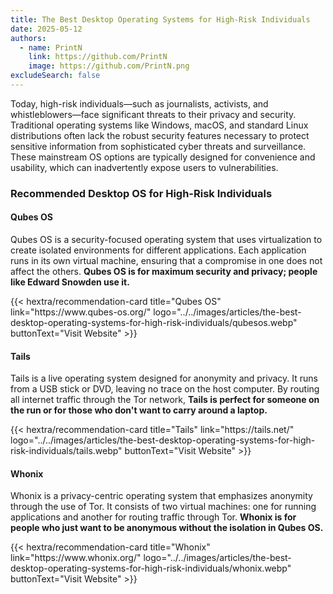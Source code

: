 ```yaml
---
title: The Best Desktop Operating Systems for High-Risk Individuals
date: 2025-05-12
authors:
  - name: PrintN
    link: https://github.com/PrintN
    image: https://github.com/PrintN.png
excludeSearch: false
---
```

Today, high-risk individuals—such as journalists, activists, and whistleblowers—face significant threats to their privacy and security. Traditional operating systems like Windows, macOS, and standard Linux distributions often lack the robust security features necessary to protect sensitive information from sophisticated cyber threats and surveillance. These mainstream OS options are typically designed for convenience and usability, which can inadvertently expose users to vulnerabilities.

### Recommended Desktop OS for High-Risk Individuals
#### Qubes OS
Qubes OS is a security-focused operating system that uses virtualization to create isolated environments for different applications. Each application runs in its own virtual machine, ensuring that a compromise in one does not affect the others. **Qubes OS is for maximum security and privacy; people like Edward Snowden use it.**
<div class="recommendations">
  <div class="grid">
    {{< hextra/recommendation-card title="Qubes OS" link="https://www.qubes-os.org/" logo="../../images/articles/the-best-desktop-operating-systems-for-high-risk-individuals/qubesos.webp" buttonText="Visit Website" >}}
  </div>
</div>

#### Tails
Tails is a live operating system designed for anonymity and privacy. It runs from a USB stick or DVD, leaving no trace on the host computer. By routing all internet traffic through the Tor network, **Tails is perfect for someone on the run or for those who don't want to carry around a laptop.**
<div class="recommendations">
  <div class="grid">
    {{< hextra/recommendation-card title="Tails" link="https://tails.net/" logo="../../images/articles/the-best-desktop-operating-systems-for-high-risk-individuals/tails.webp" buttonText="Visit Website" >}}
  </div>
</div>

#### Whonix
Whonix is a privacy-centric operating system that emphasizes anonymity through the use of Tor. It consists of two virtual machines: one for running applications and another for routing traffic through Tor. **Whonix is for people who just want to be anonymous without the isolation in Qubes OS.**
<div class="recommendations">
  <div class="grid">
    {{< hextra/recommendation-card title="Whonix" link="https://www.whonix.org/" logo="../../images/articles/the-best-desktop-operating-systems-for-high-risk-individuals/whonix.webp" buttonText="Visit Website" >}}
  </div>
</div>
